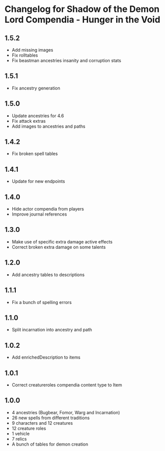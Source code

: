 # Changelog for Shadow of the Demon Lord Compendia - Hunger in the Void

## 1.5.2

- Add missing images
- Fix rolltables
- Fix beastman ancestries insanity and corruption stats

## 1.5.1

- Fix ancestry generation

## 1.5.0

- Update ancestries for 4.6
- Fix attack extras
- Add images to ancestries and paths

## 1.4.2

- Fix broken spell tables

## 1.4.1

- Update for new endpoints

## 1.4.0

- Hide actor compendia from players
- Improve journal references

## 1.3.0

- Make use of specific extra damage active effects
- Correct broken extra damage on some talents

## 1.2.0

- Add ancestry tables to descriptions

## 1.1.1

- Fix a bunch of spelling errors

## 1.1.0

- Split incarnation into ancestry and path

## 1.0.2

- Add enrichedDescription to items

## 1.0.1

- Correct creatureroles compendia content type to Item

## 1.0.0

- 4 ancestries (Bugbear, Fomor, Warg and Incarnation)
- 26 new spells from different traditions
- 9 characters and 12 creatures
- 12 creature roles
- 1 vehicle
- 7 relics
- A bunch of tables for demon creation
